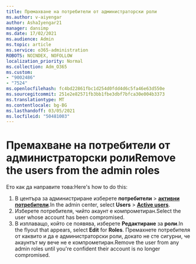 ```yaml
---
title: Премахване на потребители от администраторски роли
ms.author: v-aiyengar
author: AshaIyengar21
manager: dansimp
ms.date: 17/02/2021
ms.audience: Admin
ms.topic: article
ms.service: o365-administration
ROBOTS: NOINDEX, NOFOLLOW
localization_priority: Normal
ms.collection: Adm_O365
ms.custom:
- "9002486"
- "7524"
ms.openlocfilehash: fc4bd22861fbc1d254d0fdd4d6c5fa46e63d550e
ms.sourcegitcommit: 251e2e82571fb3bb1fbe3dbf7bfca30e004b3373
ms.translationtype: MT
ms.contentlocale: bg-BG
ms.lasthandoff: 03/05/2021
ms.locfileid: "50481003"
---
```

# <a name="remove-the-users-from-the-admin-roles"></a><span data-ttu-id="ca9aa-102">Премахване на потребители от администраторски роли</span><span class="sxs-lookup"><span data-stu-id="ca9aa-102">Remove the users from the admin roles</span></span>

<span data-ttu-id="ca9aa-103">Ето как да направите това:</span><span class="sxs-lookup"><span data-stu-id="ca9aa-103">Here's how to do this:</span></span>

1. <span data-ttu-id="ca9aa-104">В центъра за администриране изберете **потребители**  >  [**активни потребители**](https://go.microsoft.com/fwlink/p/?linkid=834822).</span><span class="sxs-lookup"><span data-stu-id="ca9aa-104">In the admin center, select **Users** > [**Active users**](https://go.microsoft.com/fwlink/p/?linkid=834822).</span></span>
1. <span data-ttu-id="ca9aa-105">Изберете потребителя, чийто акаунт е компрометиран.</span><span class="sxs-lookup"><span data-stu-id="ca9aa-105">Select the user whose account has been compromised.</span></span>
1. <span data-ttu-id="ca9aa-106">В изплаващо, който се появява, изберете **Редактиране** за **роли**.</span><span class="sxs-lookup"><span data-stu-id="ca9aa-106">In the flyout that appears, select **Edit** for **Roles**.</span></span> <span data-ttu-id="ca9aa-107">Премахнете потребителя от каквито и да е администраторски роли, докато не сте сигурни, че акаунтът му вече не е компрометиран.</span><span class="sxs-lookup"><span data-stu-id="ca9aa-107">Remove the user from any admin roles until you're confident their account is no longer compromised.</span></span>

